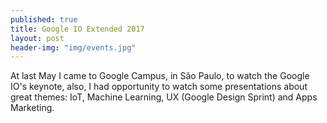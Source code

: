 ```yaml
---
published: true
title: Google IO Extended 2017
layout: post
header-img: "img/events.jpg"
---
```


At last May I came to Google Campus, in São Paulo, to watch the Google IO's keynote, also, I had opportunity to watch some presentations about great themes: IoT, Machine Learning, UX (Google Design Sprint) and Apps Marketing.
